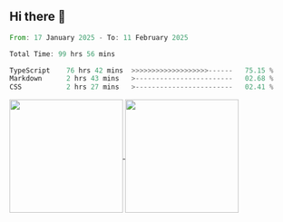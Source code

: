## Hi there 👋
<!--START_SECTION:waka-->

```rust
From: 17 January 2025 - To: 11 February 2025

Total Time: 99 hrs 56 mins

TypeScript    76 hrs 42 mins  >>>>>>>>>>>>>>>>>>>------   75.15 %
Markdown      2 hrs 43 mins   >------------------------   02.68 %
CSS           2 hrs 27 mins   >------------------------   02.41 %
```

<!--END_SECTION:waka-->

<a href="https://github.com/anuraghazra/github-readme-stats">
  <img height=200 align="center" src="https://github-readme-stats.vercel.app/api/top-langs/?username=paulgeorge35&layout=donut&langs_count=5&theme=transparent" />
</a>
<a href="https://github.com/anuraghazra/convoychat">
  <img height=200 align="center" src="https://github-readme-stats.vercel.app/api?username=paulgeorge35&show_icons=true&show=prs_merged&theme=transparent&rank_icon=github" />
</a>
